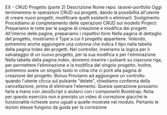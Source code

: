 EX - CRUD Progetto (parte 2)
Descrizione
Nome repo: laravel-portfolio
Oggi termineremo le operazioni CRUD sui progetti, dando la possibilità all'utente di creare nuovi progetti, modificare quelli esistenti o eliminarli.
Svolgimento
Procediamo al completamento delle operazioni CRUD sul modello Project:
Prepariamo le rotte per le pagine di creazione e modifica dei progetti
All'interno delle pagine, prepariamo i rispettivi form
Nella pagina di dettaglio del progetto, mostriamo il Type a cui il progetto appartiene. Volendo, potremmo anche aggiungere una colonna che indica il tipo nella tabella della pagina Index dei progetti.
Nel controller, inseriamo la logica per il salvataggio di un nuovo progetto, per la sua modifica e per l'eliminazione
Nella tabella della pagina index, dovremo inserire i pulsanti su ciascuna riga, per permettere l'eliminazione e la modifica del singolo progetto. Inoltre, potremmo avere un singolo tasto in cima che ci porti alla pagina di creazione del progetto.
Bonus
Proviamo ad aggiungere un controllo: quando l'utente clicca sul pulsante "delete", chiediamo conferma della cancellazione, prima di eliminare l'elemento. Questa operazione possiamo farla a mano con JavaScript o aiutarci con i componenti Bootstrap.
Nota: per questo esercizio non è previsto un video di correzione giacché le funzionalità richieste sono uguali a quelle mostrate nel modulo. Pertanto le lezioni stesse fungono da guida per la correzione